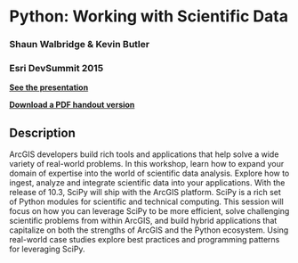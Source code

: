 Python: Working with Scientific Data
====================================

### Shaun Walbridge & Kevin Butler
### Esri DevSummit 2015


**[See the presentation](http://4326.us/scipy)**

**[Download a PDF handout version](https://github.com/scw/scipy-devsummit-2015-talk/blob/master/slides/devsummit-2015-scipy-arcgis-presentation.pdf?raw=true)**

Description
-----------
ArcGIS developers build rich tools and applications that help solve a wide variety of real-world problems. In this workshop, learn how to expand your domain of expertise into the world of scientific data analysis. Explore how to ingest, analyze and integrate scientific data into your applications. With the release of 10.3, SciPy will ship with the ArcGIS platform. SciPy is a rich set of Python modules for scientific and technical computing. This session will focus on how you can leverage SciPy to be more efficient, solve challenging scientific problems from within ArcGIS, and build hybrid applications that capitalize on both the strengths of ArcGIS and the Python ecosystem. Using real-world case studies explore best practices and programming patterns for leveraging SciPy.
